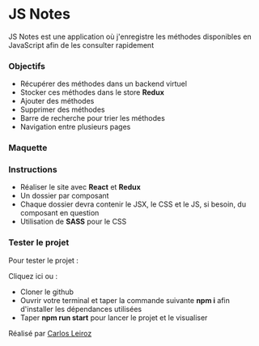 # JS Notes

JS Notes est une application où j'enregistre les méthodes disponibles en JavaScript afin de les consulter rapidement

### Objectifs

- Récupérer des méthodes dans un backend virtuel
- Stocker ces méthodes dans le store **Redux**
- Ajouter des méthodes
- Supprimer des méthodes
- Barre de recherche pour trier les méthodes
- Navigation entre plusieurs pages

### Maquette



### Instructions

- Réaliser le site avec **React** et **Redux**
- Un dossier par composant
- Chaque dossier devra contenir le JSX, le CSS et le JS, si besoin, du composant en question
- Utilisation de **SASS** pour le CSS

### Tester le projet

Pour tester le projet :

Cliquez ici ou :
- Cloner le github
- Ouvrir votre terminal et taper la commande suivante **npm i** afin d'installer les dépendances utilisées
- Taper **npm run start** pour lancer le projet et le visualiser


Réalisé par [Carlos Leiroz](https://www.linkedin.com/in/carlos-leiroz/)

